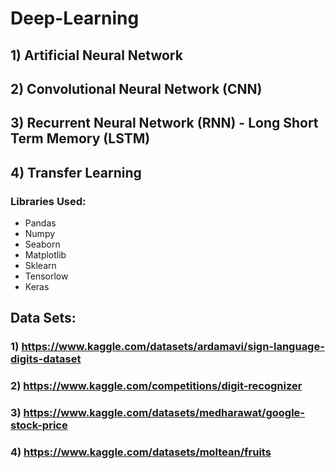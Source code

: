 # Deep-Learning

## 1) Artificial Neural Network
## 2) Convolutional Neural Network (CNN)
## 3) Recurrent Neural Network (RNN) -  Long Short Term Memory (LSTM)
## 4) Transfer Learning

### Libraries Used:

* Pandas
* Numpy
* Seaborn
* Matplotlib
* Sklearn
* Tensorlow
* Keras

## Data Sets:
### 1) https://www.kaggle.com/datasets/ardamavi/sign-language-digits-dataset
### 2) https://www.kaggle.com/competitions/digit-recognizer
### 3) https://www.kaggle.com/datasets/medharawat/google-stock-price
### 4) https://www.kaggle.com/datasets/moltean/fruits




